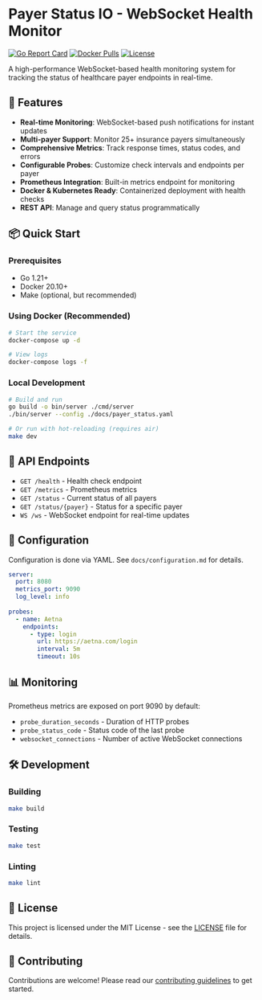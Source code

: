 # Payer Status IO - WebSocket Health Monitor

[![Go Report Card](https://goreportcard.com/badge/github.com/copyleftdev/payer-status-io)](https://goreportcard.com/report/github.com/copyleftdev/payer-status-io)
[![Docker Pulls](https://img.shields.io/docker/pulls/copyleftdev/payer-status-io)](https://hub.docker.com/r/copyleftdev/payer-status-io)
[![License](https://img.shields.io/badge/license-MIT-blue.svg)](LICENSE)

A high-performance WebSocket-based health monitoring system for tracking the status of healthcare payer endpoints in real-time.

## 🚀 Features

- **Real-time Monitoring**: WebSocket-based push notifications for instant updates
- **Multi-payer Support**: Monitor 25+ insurance payers simultaneously
- **Comprehensive Metrics**: Track response times, status codes, and errors
- **Configurable Probes**: Customize check intervals and endpoints per payer
- **Prometheus Integration**: Built-in metrics endpoint for monitoring
- **Docker & Kubernetes Ready**: Containerized deployment with health checks
- **REST API**: Manage and query status programmatically

## 📦 Quick Start

### Prerequisites

- Go 1.21+
- Docker 20.10+
- Make (optional, but recommended)

### Using Docker (Recommended)


```bash
# Start the service
docker-compose up -d

# View logs
docker-compose logs -f
```

### Local Development

```bash
# Build and run
go build -o bin/server ./cmd/server
./bin/server --config ./docs/payer_status.yaml

# Or run with hot-reloading (requires air)
make dev
```

## 🔌 API Endpoints

- `GET /health` - Health check endpoint
- `GET /metrics` - Prometheus metrics
- `GET /status` - Current status of all payers
- `GET /status/{payer}` - Status for a specific payer
- `WS /ws` - WebSocket endpoint for real-time updates

## 🔧 Configuration

Configuration is done via YAML. See `docs/configuration.md` for details.

```yaml
server:
  port: 8080
  metrics_port: 9090
  log_level: info
  
probes:
  - name: Aetna
    endpoints:
      - type: login
        url: https://aetna.com/login
        interval: 5m
        timeout: 10s
```

## 📊 Monitoring

Prometheus metrics are exposed on port 9090 by default:

- `probe_duration_seconds` - Duration of HTTP probes
- `probe_status_code` - Status code of the last probe
- `websocket_connections` - Number of active WebSocket connections

## 🛠 Development

### Building

```bash
make build
```

### Testing

```bash
make test
```

### Linting

```bash
make lint
```

## 📄 License

This project is licensed under the MIT License - see the [LICENSE](LICENSE) file for details.

## 🤝 Contributing

Contributions are welcome! Please read our [contributing guidelines](CONTRIBUTING.md) to get started.
